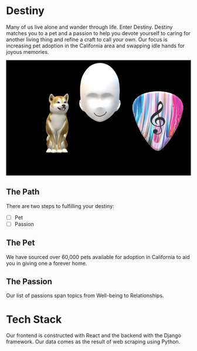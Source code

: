# Destiny
Many of us live alone and wander through life. Enter Destiny. Destiny matches you to a pet and a passion to help you devote yourself to caring for another living thing and refine a craft to call your own. Our focus is increasing pet adoption in the California area and swapping idle hands for joyous memories.

![Smiley, Dog, Guitar Pick](/logo.png)

## The Path
There are two steps to fulfilling your destiny:
- [ ] Pet
- [ ] Passion

## The Pet
We have sourced over 60,000 pets available for adoption in California to aid you in giving one a forever home.

## The Passion
Our list of passions span topics from Well-being to Relationships.

# Tech Stack
Our frontend is constructed with React and the backend with the Django framework. Our data comes as the result of web scraping using Python.